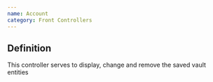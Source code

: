 ```yaml
---
name: Account
category: Front Controllers
---
```


## Definition

This controller serves to display, change and remove the saved vault entities



